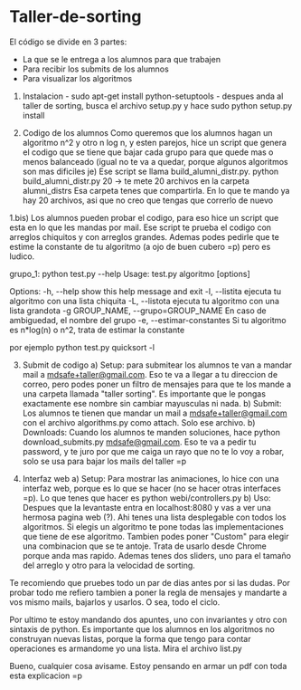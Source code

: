 Taller-de-sorting
=================


El código se divide en 3 partes:
 * La que se le entrega a los alumnos para que trabajen
 * Para recibir los submits de los alumnos
 * Para visualizar los algoritmos
 
1) Instalacion
       - sudo apt-get install  python-setuptools
       - despues anda al taller de sorting, busca el archivo setup.py y hace
          sudo python setup.py install 

2) Codigo de los alumnos
Como queremos que los alumnos hagan un algoritmo n^2 y otro n log n, y esten parejos, hice un script que genera el codigo que se tiene que bajar cada grupo para que quede mas o menos balanceado (igual no te va a quedar, porque algunos algoritmos son mas dificiles je)
Ese script se llama build_alumni_distr.py.
           python build_alumni_distr.py 20 -> te mete 20 archivos en la carpeta alumni_distrs
Esa carpeta tenes que compartirla. En lo que te mando ya hay 20 archivos, asi que no creo que tengas que correrlo de nuevo

1.bis) Los alumnos pueden probar el codigo, para eso hice un script que esta en lo que les mandas por mail. Ese script te prueba el codigo con arreglos chiquitos y con arreglos grandes. Ademas podes pedirle que te estime la constante de tu algoritmo (a ojo de buen cubero =p) pero es ludico.

grupo_1: python test.py --help
Usage: test.py algoritmo [options]

Options:
  -h, --help            show this help message and exit
  -l, --listita         ejecuta tu algoritmo con una lista chiquita
  -L, --listota         ejecuta tu algoritmo con una lista grandota
  -g GROUP_NAME, --grupo=GROUP_NAME
                        En caso de ambiguedad, el nombre del grupo
  -e, --estimar-constantes
                        Si tu algoritmo es n*log(n) o n^2, trata de estimar la
                        constante

por ejemplo python test.py quicksort -l

3) Submit de codigo
   a) Setup: para submitear los alumnos te van a mandar mail a mdsafe+taller@gmail.com. Eso te va a llegar a tu direccion de correo, pero podes poner un filtro de mensajes para que te los mande a una carpeta llamada "taller sorting". Es importante que le pongas exactamente ese nombre sin cambiar mayusculas ni nada.
   b) Submit: Los alumnos te tienen que mandar un mail a mdsafe+taller@gmail.com con el archivo algorithms.py como attach. Solo ese archivo.
   b) Downloads: Cuando los alumnos te manden soluciones, hace python download_submits.py mdsafe@gmail.com. Eso te va a pedir tu password, y te juro por que me caiga un rayo que no te lo voy a robar, solo se usa para bajar los mails del taller =p

4) Interfaz web
     a) Setup: Para mostrar las animaciones, lo hice con una interfaz web, porque es lo que se hacer (no se hacer otras interfaces =p). Lo que tenes que hacer es python webi/controllers.py
     b) Uso: Despues que la levantaste entra en localhost:8080 y vas a ver una hermosa pagina web (?). Ahi tenes una lista desplegable con todos los algoritmos. Si elegis un algoritmo te pone todas las implementaciones que tiene de ese algoritmo. Tambien podes poner "Custom" para elegir una combinacion que se te antoje. Trata de usarlo desde Chrome porque anda mas rapido. 
Ademas tenes dos sliders, uno para el tamaño del arreglo y otro para la velocidad de sorting. 


Te recomiendo que pruebes todo un par de dias antes por si las dudas. Por probar todo me refiero tambien a poner la regla de mensajes y mandarte a vos mismo mails, bajarlos y usarlos. O sea, todo el ciclo.

Por ultimo te estoy mandando dos apuntes, uno con invariantes y otro con sintaxis de python. 
Es importante que los alumnos en los algoritmos no construyan nuevas listas, porque la forma que tengo para contar operaciones es armandome yo una lista. Mira el archivo list.py


Bueno, cualquier cosa avisame. Estoy pensando en armar un pdf con toda esta explicacion =p

